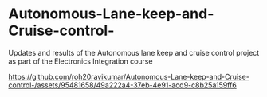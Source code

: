# Autonomous-Lane-keep-and-Cruise-control-
Updates and results of the Autonomous lane keep and cruise control project as part of the Electronics Integration course

https://github.com/roh20ravikumar/Autonomous-Lane-keep-and-Cruise-control-/assets/95481658/49a222a4-37eb-4e91-acd9-c8b25a159ff6
